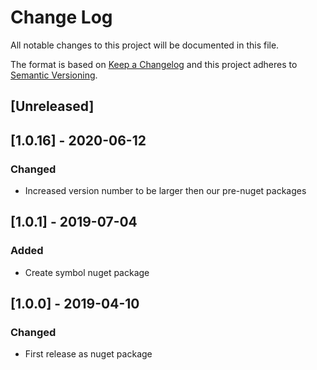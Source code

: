 # Change Log

All notable changes to this project will be documented in this file.

The format is based on [Keep a Changelog](http://keepachangelog.com/)
and this project adheres to [Semantic Versioning](http://semver.org/).

<!-- Available types of changes:
### Added
### Changed
### Fixed
### Deprecated
### Removed
### Security
-->

## [Unreleased]

## [1.0.16] - 2020-06-12

### Changed

- Increased version number to be larger then our pre-nuget packages

## [1.0.1] - 2019-07-04

### Added

- Create symbol nuget package

## [1.0.0] - 2019-04-10

### Changed

- First release as nuget package
